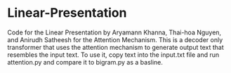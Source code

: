 # Linear-Presentation

Code for the Linear Presentation by Aryamann Khanna, Thai-hoa Nguyen, and Anirudh Satheesh for the Attention Mechanism. This is a decoder only transformer that uses the attention mechanism to generate output text that resembles the input text. To use it, copy text into the input.txt file and run attention.py and compare it to bigram.py as a basline.
